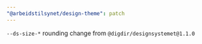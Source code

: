 ```yaml
---
"@arbeidstilsynet/design-theme": patch
---
```


`--ds-size-*` rounding change from `@digdir/designsystemet@1.1.0`

